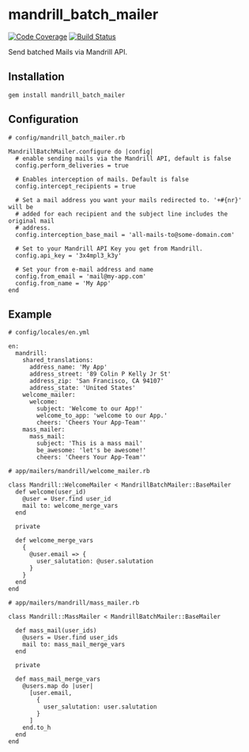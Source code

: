 # mandrill_batch_mailer

[![Code Coverage](https://coveralls.io/repos/schasse/mandrill_batch_mailer/badge.png?branch=master)](https://coveralls.io/r/schasse/mandrill_batch_mailer)
[![Build Status](https://travis-ci.org/schasse/mandrill_batch_mailer.png?branch=master)](https://travis-ci.org/schasse/mandrill_batch_mailer)


Send batched Mails via Mandrill API.

## Installation

    gem install mandrill_batch_mailer

## Configuration

    # config/mandrill_batch_mailer.rb

    MandrillBatchMailer.configure do |config|
      # enable sending mails via the Mandrill API, default is false
      config.perform_deliveries = true

      # Enables interception of mails. Default is false
      config.intercept_recipients = true

      # Set a mail address you want your mails redirected to. '+#{nr}' will be
      # added for each recipient and the subject line includes the original mail
      # address.
      config.interception_base_mail = 'all-mails-to@some-domain.com'

      # Set to your Mandrill API Key you get from Mandrill.
      config.api_key = '3x4mpl3_k3y'

      # Set your from e-mail address and name
      config.from_email = 'mail@my-app.com'
      config.from_name = 'My App'
    end


## Example

    # config/locales/en.yml

    en:
      mandrill:
        shared_translations:
          address_name: 'My App'
          address_street: '89 Colin P Kelly Jr St'
          address_zip: 'San Francisco, CA 94107'
          address_state: 'United States'
        welcome_mailer:
          welcome:
            subject: 'Welcome to our App!'
            welcome_to_app: 'welcome to our App.'
            cheers: 'Cheers Your App-Team''
        mass_mailer:
          mass_mail:
            subject: 'This is a mass mail'
            be_awesome: 'let's be awesome!'
            cheers: 'Cheers Your App-Team''

    # app/mailers/mandrill/welcome_mailer.rb

    class Mandrill::WelcomeMailer < MandrillBatchMailer::BaseMailer
      def welcome(user_id)
        @user = User.find user_id
        mail to: welcome_merge_vars
      end

      private

      def welcome_merge_vars
        {
          @user.email => {
            user_salutation: @user.salutation
          }
        }
      end
    end

    # app/mailers/mandrill/mass_mailer.rb

    class Mandrill::MassMailer < MandrillBatchMailer::BaseMailer

      def mass_mail(user_ids)
        @users = User.find user_ids
        mail to: mass_mail_merge_vars
      end

      private

      def mass_mail_merge_vars
        @users.map do |user|
          [user.email,
            {
              user_salutation: user.salutation
            }
          ]
        end.to_h
      end
    end
